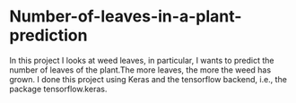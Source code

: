 # Number-of-leaves-in-a-plant-prediction
In this project I looks at weed leaves, in particular, I wants to predict the number of leaves of the plant.The more leaves, the more the weed has grown.
I done this project using Keras and the tensorflow backend, i.e., the package tensorflow.keras.
